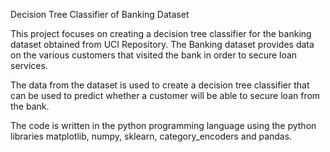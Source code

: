 Decision Tree Classifier of Banking Dataset

This project focuses on creating a decision tree classifier for the banking dataset obtained from UCI Repository. The Banking dataset provides data on the various customers that visited the bank in order to secure loan services.

The data from the dataset is used to create a decision tree classifier that can be used to predict whether a customer will be able to secure loan from the bank.

The code is written in the python programming language using the python libraries matplotlib, numpy, sklearn, category_encoders and pandas.
